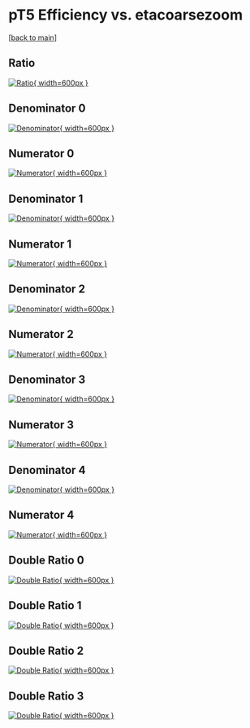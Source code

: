 # pT5 Efficiency vs. etacoarsezoom

[[back to main](./)]



## Ratio

[![Ratio](../mtv/var/pT5_loweta_211_-1_eff_etacoarsezoom.png){ width=600px }](../mtv/var/pT5_loweta_211_-1_eff_etacoarsezoom.pdf)

## Denominator 0

[![Denominator](../mtv/den/pT5_loweta_211_-1_eff_etacoarsezoom_den0.png){ width=600px }](../mtv/den/pT5_loweta_211_-1_eff_etacoarsezoom_den0.pdf)

## Numerator 0

[![Numerator](../mtv/num/pT5_loweta_211_-1_eff_etacoarsezoom_num0.png){ width=600px }](../mtv/num/pT5_loweta_211_-1_eff_etacoarsezoom_num0.pdf)

## Denominator 1

[![Denominator](../mtv/den/pT5_loweta_211_-1_eff_etacoarsezoom_den1.png){ width=600px }](../mtv/den/pT5_loweta_211_-1_eff_etacoarsezoom_den1.pdf)

## Numerator 1

[![Numerator](../mtv/num/pT5_loweta_211_-1_eff_etacoarsezoom_num1.png){ width=600px }](../mtv/num/pT5_loweta_211_-1_eff_etacoarsezoom_num1.pdf)

## Denominator 2

[![Denominator](../mtv/den/pT5_loweta_211_-1_eff_etacoarsezoom_den2.png){ width=600px }](../mtv/den/pT5_loweta_211_-1_eff_etacoarsezoom_den2.pdf)

## Numerator 2

[![Numerator](../mtv/num/pT5_loweta_211_-1_eff_etacoarsezoom_num2.png){ width=600px }](../mtv/num/pT5_loweta_211_-1_eff_etacoarsezoom_num2.pdf)

## Denominator 3

[![Denominator](../mtv/den/pT5_loweta_211_-1_eff_etacoarsezoom_den3.png){ width=600px }](../mtv/den/pT5_loweta_211_-1_eff_etacoarsezoom_den3.pdf)

## Numerator 3

[![Numerator](../mtv/num/pT5_loweta_211_-1_eff_etacoarsezoom_num3.png){ width=600px }](../mtv/num/pT5_loweta_211_-1_eff_etacoarsezoom_num3.pdf)

## Denominator 4

[![Denominator](../mtv/den/pT5_loweta_211_-1_eff_etacoarsezoom_den4.png){ width=600px }](../mtv/den/pT5_loweta_211_-1_eff_etacoarsezoom_den4.pdf)

## Numerator 4

[![Numerator](../mtv/num/pT5_loweta_211_-1_eff_etacoarsezoom_num4.png){ width=600px }](../mtv/num/pT5_loweta_211_-1_eff_etacoarsezoom_num4.pdf)

## Double Ratio 0

[![Double Ratio](../mtv/ratio/pT5_loweta_211_-1_eff_etacoarsezoom_ratio0.png){ width=600px }](../mtv/ratio/pT5_loweta_211_-1_eff_etacoarsezoom_ratio0.pdf)

## Double Ratio 1

[![Double Ratio](../mtv/ratio/pT5_loweta_211_-1_eff_etacoarsezoom_ratio1.png){ width=600px }](../mtv/ratio/pT5_loweta_211_-1_eff_etacoarsezoom_ratio1.pdf)

## Double Ratio 2

[![Double Ratio](../mtv/ratio/pT5_loweta_211_-1_eff_etacoarsezoom_ratio2.png){ width=600px }](../mtv/ratio/pT5_loweta_211_-1_eff_etacoarsezoom_ratio2.pdf)

## Double Ratio 3

[![Double Ratio](../mtv/ratio/pT5_loweta_211_-1_eff_etacoarsezoom_ratio3.png){ width=600px }](../mtv/ratio/pT5_loweta_211_-1_eff_etacoarsezoom_ratio3.pdf)

